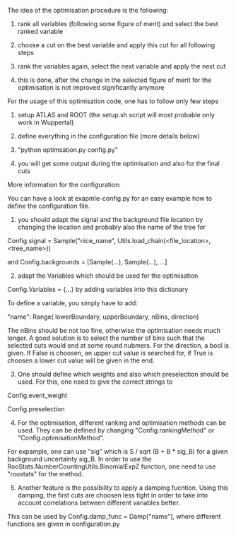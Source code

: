 The idea of the optimisation procedure is the following:

1. rank all variables (following some figure of merit) and select the best ranked variable

2. choose a cut on the best variable and apply this cut for all following steps

3. rank the variables again, select the next variable and apply the next cut

4. this is done, after the change in the selected figure of merit for the optimisation is not improved significantly anymore





For the usage of this optimisation code, one has to follow only few steps

1. setup ATLAS and ROOT (the setup.sh script will most probable only work in Wuppertal)

2. define everything in the configuration file (more details below)

3. "python optimsation.py config.py"

4. you will get some output during the optimisation and also for the final cuts






More information for the configuration:

You can have a look at exapmle-config.py for an easy example how to define the configuration file.

1. you should adapt the signal and the background file location by changing the location and probably also the name of the tree for 

Config.signal = Sample("nice_name", Utils.load_chain(<file_location>, <tree_name>))

and Config.backgrounds = [Sample(...), Sample(...), ...]

2. adapt the Variables which should be used for the optimisation

Config.Variables = {...} by adding variables into this dictionary

To define a variable, you simply have to add:

"name": Range( lowerBoundary, upperBoundary, nBins, direction)

The nBins should be not too fine, otherwise the optimisation needs much longer. A good solution is to select the number of bins such that the selected cuts would end at some round nubmers.
For the direction, a bool is given. If False is choosen, an upper cut value is searched for, if True is choosen a lower cut value will be given in the end.


3. One should define which weights and also which preselection should be used. For this, one need to give the correct strings to

Config.event_weight

Config.preselection

4. For the optimisation, different ranking and optimisation methods can be used. They can be defined by changing "Config.rankingMethod" or "Config.optimisationMethod".

For expample, one can use "sig" which is S / sqrt (B + B * sig_B) for a given background uncertainty sig_B. In order to use the RooStats.NumberCountingUtils.BinomialExpZ function, one need to use "roostats" for the method.

5. Another feature is the possibility to apply a damping fucntion. Using this damping, the first cuts are choosen less tight in order to take into account correlations between different variables better.

This can be used by Config.damp_func = Damp["name"], where different functions are given in configuration.py